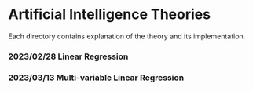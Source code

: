 # Artificial Intelligence Theories

Each directory contains explanation of the theory and its implementation.

### 2023/02/28 Linear Regression
### 2023/03/13 Multi-variable Linear Regression

